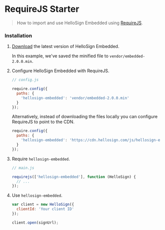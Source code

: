 # RequireJS Starter

> How to import and use HelloSign Embedded using [RequireJS](https://requirejs.org).

### Installation

1. [Download](https://github.com/hellosign/hellosign-embedded/downloads) the latest version of HelloSign Embedded.

    In this example, we've saved the minified file to `vendor/embedded-2.0.0.min`.

2. Configure HelloSign Embedded with RequireJS.

    ```js
    // config.js

    require.config({
      paths: {
        'hellosign-embedded': 'vendor/embedded-2.0.0.min'
      }
    });
    ```

    Alternatively, instead of downloading the files locally you can configure RequireJS to point to the CDN.

    ```js
    require.config({
      paths: {
        'hellosign-embedded': 'https://cdn.hellosign.com/js/hellosign-embedded/2.0.0/embedded.production.min',
      }
    });
    ```

3. Require `hellosign-embedded`.

    ```js
    // main.js

    requirejs(['hellosign-embedded'], function (HelloSign) {
      // ...
    });
    ```

3. Use `hellosign-embedded`.

    ```js
    var client = new HelloSign({
      clientId: 'Your client ID'
    });

    client.open(signUrl);
    ```
